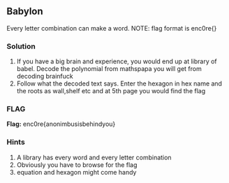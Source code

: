## Babylon 
  Every letter combination can make a word. NOTE: flag format is 
  enc0re{<meaningfulscentence>}
### Solution

1. If you have a big brain and experience, you would end up at library of babel. Decode the polynomial from mathspapa you will get from decoding brainfuck
2. Follow what the decoded text says. Enter the hexagon in hex name and the roots as wall,shelf etc and at 5th page you would find the flag

### FLAG
**Flag:** enc0re{anonimbusisbehindyou}

### Hints
1. A library has every word and every letter combination
2. Obviously you have to browse for the flag
3. equation and hexagon might come handy
